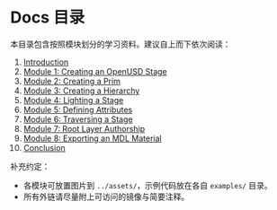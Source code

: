 # Docs 目录

本目录包含按照模块划分的学习资料。建议自上而下依次阅读：

1. [Introduction](./00-introduction/README.md)
2. [Module 1: Creating an OpenUSD Stage](./01-creating-stage/README.md)
3. [Module 2: Creating a Prim](./02-creating-prim/README.md)
4. [Module 3: Creating a Hierarchy](./03-creating-hierarchy/README.md)
5. [Module 4: Lighting a Stage](./04-lighting-a-stage/README.md)
6. [Module 5: Defining Attributes](./05-defining-attributes/README.md)
7. [Module 6: Traversing a Stage](./06-traversing-a-stage/README.md)
8. [Module 7: Root Layer Authorship](./07-root-layer-authorship/README.md)
9. [Module 8: Exporting an MDL Material](./08-exporting-mdl-material/README.md)
10. [Conclusion](./99-conclusion/README.md)

补充约定：
- 各模块可放置图片到 `../assets/`，示例代码放在各自 `examples/` 目录。
- 所有外链请尽量附上可访问的镜像与简要注释。
